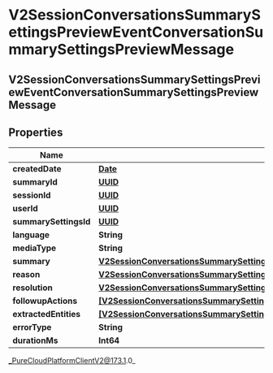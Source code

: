 # V2SessionConversationsSummarySettingsPreviewEventConversationSummarySettingsPreviewMessage

## V2SessionConversationsSummarySettingsPreviewEventConversationSummarySettingsPreviewMessage

## Properties

|Name | Type | Description | Notes|
|------------ | ------------- | ------------- | -------------|
| **createdDate** | [**Date**](Date) |  | [optional] |
| **summaryId** | [**UUID**](UUID) |  | [optional] |
| **sessionId** | [**UUID**](UUID) |  | [optional] |
| **userId** | [**UUID**](UUID) |  | [optional] |
| **summarySettingsId** | [**UUID**](UUID) |  | [optional] |
| **language** | **String** |  | [optional] |
| **mediaType** | **String** |  | [optional] |
| **summary** | [**V2SessionConversationsSummarySettingsPreviewEventConversationSummaryMessage**](V2SessionConversationsSummarySettingsPreviewEventConversationSummaryMessage) |  | [optional] |
| **reason** | [**V2SessionConversationsSummarySettingsPreviewEventConversationReasonMessage**](V2SessionConversationsSummarySettingsPreviewEventConversationReasonMessage) |  | [optional] |
| **resolution** | [**V2SessionConversationsSummarySettingsPreviewEventConversationResolutionMessage**](V2SessionConversationsSummarySettingsPreviewEventConversationResolutionMessage) |  | [optional] |
| **followupActions** | [**[V2SessionConversationsSummarySettingsPreviewEventConversationFollowupAction]**]([V2SessionConversationsSummarySettingsPreviewEventConversationFollowupAction]) |  | [optional] |
| **extractedEntities** | [**[V2SessionConversationsSummarySettingsPreviewEventConversationSummaryExtractedEntity]**]([V2SessionConversationsSummarySettingsPreviewEventConversationSummaryExtractedEntity]) |  | [optional] |
| **errorType** | **String** |  | [optional] |
| **durationMs** | **Int64** |  | [optional] |



_PureCloudPlatformClientV2@173.1.0_
